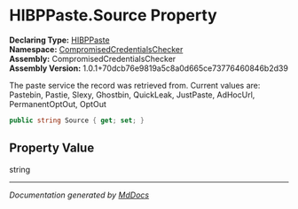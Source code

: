 ﻿<!--  
  <auto-generated>   
    The contents of this file were generated by a tool.  
    Changes to this file may be list if the file is regenerated  
  </auto-generated>   
-->

# HIBPPaste.Source Property

**Declaring Type:** [HIBPPaste](../index.md)  
**Namespace:** [CompromisedCredentialsChecker](../../index.md)  
**Assembly:** CompromisedCredentialsChecker  
**Assembly Version:** 1.0.1+70dcb76e9819a5c8a0d665ce73776460846b2d39

The paste service the record was retrieved from. Current values are: Pastebin, Pastie, Slexy, Ghostbin, QuickLeak, JustPaste, AdHocUrl, PermanentOptOut, OptOut

```csharp
public string Source { get; set; }
```

## Property Value

string

___

*Documentation generated by [MdDocs](https://github.com/ap0llo/mddocs)*
